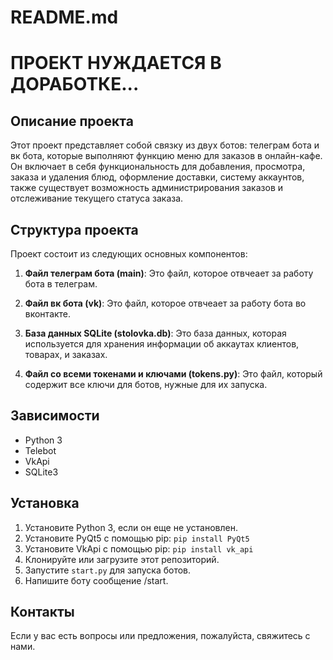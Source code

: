 # README.md

# ПРОЕКТ НУЖДАЕТСЯ В ДОРАБОТКЕ...

## Описание проекта

Этот проект представляет собой связку из двух ботов: телеграм бота и вк бота, которые выполняют функцию меню для заказов в онлайн-кафе. Он включает в себя функциональность для добавления, просмотра, заказа и удаления блюд, оформление доставки, систему аккаунтов,
также существует возможность администрирования заказов и отслеживание текущего статуса заказа.

## Структура проекта

Проект состоит из следующих основных компонентов:

1. **Файл телеграм бота (main)**: Это файл, которое отвчеает за работу бота в телеграм.

2. **Файл вк бота (vk)**: Это файл, которое отвчеает за работу бота во вконтакте.

3. **База данных SQLite (stolovka.db)**: Это база данных, которая используется для хранения информации об аккаутах клиентов, товарах, и заказах.

4. **Файл со всеми токенами и ключами (tokens.py)**: Это файл, который содержит все ключи для ботов, нужные для их запуска.


## Зависимости

- Python 3
- Telebot
- VkApi
- SQLite3

## Установка

1. Установите Python 3, если он еще не установлен.
2. Установите PyQt5 с помощью pip: `pip install PyQt5`
3. Установите VkApi с помощью pip: `pip install vk_api`
4. Клонируйте или загрузите этот репозиторий.
5. Запустите `start.py` для запуска ботов.
6. Напишите боту сообщение /start. 

## Контакты

Если у вас есть вопросы или предложения, пожалуйста, свяжитесь с нами. 
